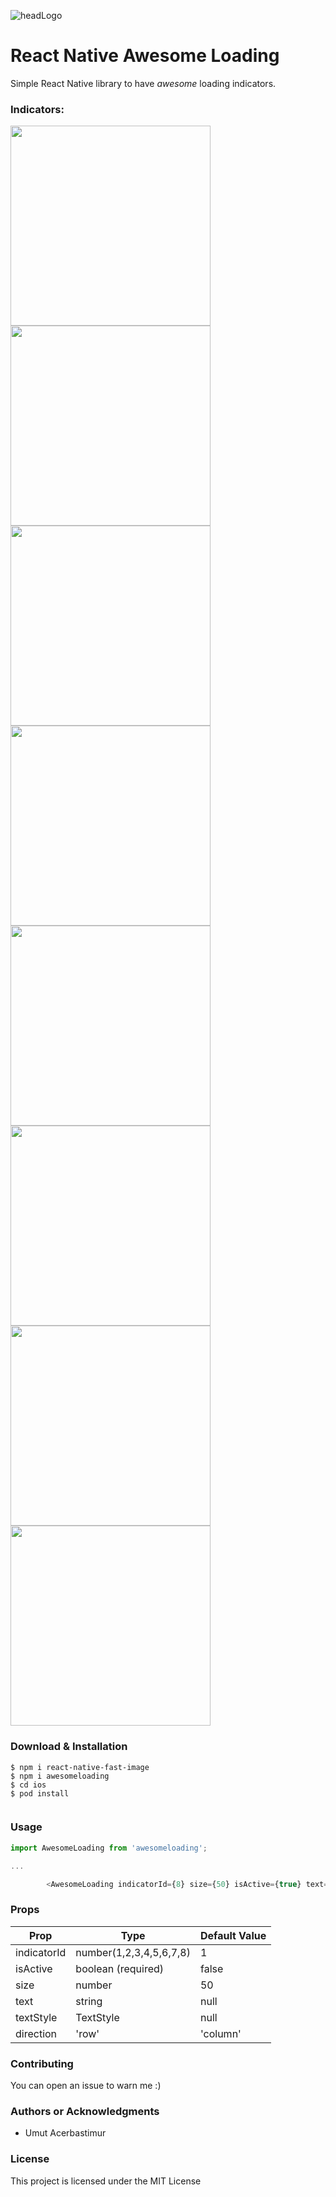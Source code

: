![headLogo](https://user-images.githubusercontent.com/33218120/73749960-6afa0900-476d-11ea-817b-5dcad123e134.png)


React Native Awesome Loading
=======================================
Simple React Native library to have *awesome* loading indicators.

### Indicators:
<div>
<img src="https://user-images.githubusercontent.com/33218120/73750983-38e9a680-476f-11ea-994d-0192eff3d550.gif" width="320" height="auto" />
<img src="https://user-images.githubusercontent.com/33218120/73750984-39823d00-476f-11ea-83d6-e7961920050d.gif" width="320" height="auto" />
<img src="https://user-images.githubusercontent.com/33218120/73750985-39823d00-476f-11ea-82b4-dd9917b9e710.gif" width="320" height="auto" />
<img src="https://user-images.githubusercontent.com/33218120/73750986-39823d00-476f-11ea-95d6-8074993e2285.gif" width="320" height="auto" />
<img src="https://user-images.githubusercontent.com/33218120/73750987-39823d00-476f-11ea-9f3b-5164f0433005.gif" width="320" height="auto" />
<img src="https://user-images.githubusercontent.com/33218120/73750988-3a1ad380-476f-11ea-9516-404e92c647bf.gif" width="320" height="auto" />
<img src="https://user-images.githubusercontent.com/33218120/73750989-3a1ad380-476f-11ea-909e-7eca78bff797.gif" width="320" height="auto" />
<img src="https://user-images.githubusercontent.com/33218120/73750990-3a1ad380-476f-11ea-8880-478abad5fd57.gif" width="320" height="auto" />
</div>

 

 

### Download & Installation

```shell 
$ npm i react-native-fast-image
$ npm i awesomeloading
$ cd ios
$ pod install
 
```
### Usage

```javascript
import AwesomeLoading from 'awesomeloading';

...

        <AwesomeLoading indicatorId={8} size={50} isActive={true} text="loading" />

```
### Props

| Prop  | Type | Default Value |
| ------------- | ------------- | ------------- |
| indicatorId  | number(1,2,3,4,5,6,7,8)  | 1  |
| isActive  | boolean (required) | false  |
| size  | number | 50  |
| text  | string | null  |
| textStyle  | TextStyle | null  |
| direction  | 'row' | 'column' | 'column'  |
 
### Contributing

You can open an issue to warn me :)

### Authors or Acknowledgments

*   Umut Acerbastimur

### License

This project is licensed under the MIT License
